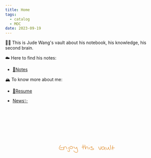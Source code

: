 ```yaml
---
title: Home
tags:
  - catalog
  - MOC
date: 2023-09-19
---
```

🕵️‍♂️ This is Jude Wang's vault about his notebook, his knowledge, his second brain. 

☁️ Here to find his notes:

* [📒Notes](atlas.md)

🏔 To know more about me:

* [🍉Resume](resume.md)

* [News✨](news.md)


<div style="width: 50%; transform: translate(50%, 0);">
<tr>
            <td style="text-align:
                center;"><img src="data:image/svg+xml;charset=utf-8,%3Csvg%20id%3D%22canvas%22%20width%3D%22640px%22%20height%3D%22512px%22%20xmlns%3D%22http%3A%2F%2Fwww.w3.org%2F2000%2Fsvg%22%3E%3Cpath%20d%3D%22M%20110.89%2C253.69%20C%20110.61%20253.68%2C%20110.46%20253.79%2C%20110.11%20254.04%20C%20109.76%20254.29%2C%20109.54%20254.47%2C%20109.13%20254.95%20C%20108.71%20255.44%2C%20108.52%20255.79%2C%20108.04%20256.48%20C%20107.56%20257.17%2C%20107.29%20257.55%2C%20106.72%20258.39%20C%20106.15%20259.23%2C%20105.80%20259.72%2C%20105.18%20260.68%20C%20104.57%20261.64%2C%20104.24%20262.16%2C%20103.63%20263.20%20C%20103.03%20264.25%2C%20102.68%20264.79%2C%20102.14%20265.90%20C%20101.60%20267.00%2C%20101.34%20267.59%2C%20100.94%20268.72%20C%20100.53%20269.84%2C%20100.34%20270.41%2C%20100.12%20271.51%20C%2099.90%20272.62%2C%2099.84%20273.18%2C%2099.85%20274.24%20C%2099.86%20275.31%2C%2099.92%20275.84%2C%20100.16%20276.83%20C%20100.40%20277.82%2C%20100.58%20278.31%2C%20101.07%20279.19%20C%20101.56%20280.06%2C%20101.89%20280.47%2C%20102.61%20281.21%20C%20103.33%20281.95%2C%20103.74%20282.31%2C%20104.69%20282.91%20C%20105.64%20283.51%2C%20106.19%20283.79%2C%20107.34%20284.22%20C%20108.48%20284.65%2C%20109.14%20284.79%2C%20110.43%20285.04%20C%20111.72%20285.29%2C%20112.40%20285.36%2C%20113.78%20285.48%20C%20115.16%20285.60%2C%20115.90%20285.62%2C%20117.32%20285.64%20C%20118.73%20285.66%2C%20119.47%20285.63%2C%20120.86%20285.58%20C%20122.24%20285.54%2C%20122.95%20285.48%2C%20124.24%20285.41%20C%20125.53%20285.34%2C%20126.17%20285.31%2C%20127.31%20285.22%20C%20128.45%20285.13%2C%20129.00%20285.08%2C%20129.95%20284.97%20C%20130.89%20284.86%2C%20131.35%20284.80%2C%20132.05%20284.66%20C%20132.75%20284.53%2C%20133.01%20284.46%2C%20133.44%20284.30%20C%20133.86%20284.13%2C%20133.97%20284.02%2C%20134.18%20283.83%20C%20134.39%20283.65%2C%20134.47%20283.56%2C%20134.48%20283.39%20C%20134.50%20283.22%2C%20134.38%20283.06%2C%20134.25%20282.97%20C%20134.12%20282.88%2C%20134.05%20282.94%2C%20133.83%20282.93%20C%20133.60%20282.92%2C%20133.54%20282.91%2C%20133.14%20282.92%20C%20132.74%20282.93%2C%20132.50%20282.93%2C%20131.83%20282.98%20C%20131.15%20283.03%2C%20130.69%20283.08%2C%20129.77%20283.16%20C%20128.84%20283.23%2C%20128.31%20283.29%2C%20127.18%20283.35%20C%20126.06%20283.41%2C%20125.43%20283.42%2C%20124.15%20283.47%20C%20122.88%20283.52%2C%20122.16%20283.56%2C%20120.80%20283.59%20C%20119.44%20283.62%2C%20118.72%20283.65%2C%20117.35%20283.62%20C%20115.98%20283.59%2C%20115.27%20283.57%2C%20113.96%20283.45%20C%20112.65%20283.34%2C%20112.00%20283.27%2C%20110.81%20283.04%20C%20109.63%20282.82%2C%20109.04%20282.68%2C%20108.02%20282.32%20C%20107.00%20281.96%2C%20106.54%20281.74%2C%20105.72%20281.25%20C%20104.90%20280.76%2C%20104.55%20280.47%2C%20103.94%20279.88%20C%20103.33%20279.29%2C%20103.06%20278.98%2C%20102.66%20278.29%20C%20102.26%20277.59%2C%20102.13%20277.21%2C%20101.93%20276.40%20C%20101.74%20275.59%2C%20101.68%20275.14%2C%20101.68%20274.24%20C%20101.69%20273.34%2C%20101.74%20272.87%2C%20101.96%20271.90%20C%20102.17%20270.93%2C%20102.37%20270.42%2C%20102.76%20269.40%20C%20103.16%20268.37%2C%20103.41%20267.82%2C%20103.93%20266.79%20C%20104.46%20265.77%2C%20104.79%20265.25%2C%20105.40%20264.26%20C%20106.00%20263.27%2C%20106.34%20262.77%2C%20106.96%20261.85%20C%20107.58%20260.93%2C%20107.93%20260.46%2C%20108.52%20259.65%20C%20109.10%20258.83%2C%20109.41%20258.46%2C%20109.89%20257.78%20C%20110.37%20257.09%2C%20110.60%20256.77%2C%20110.92%20256.22%20C%20111.24%20255.67%2C%20111.38%20255.45%2C%20111.50%20255.03%20C%20111.62%20254.61%2C%20111.66%20254.39%2C%20111.54%20254.12%20C%20111.42%20253.85%2C%20111.18%20253.71%2C%20110.89%20253.69%22%20stroke%3D%22%23E2943B%22%20stroke-width%3D%221%22%20fill%3D%22%23E2943B%22%3E%3C%2Fpath%3E%3Cpath%20d%3D%22M%20108.11%2C272.22%20C%20108.36%20272.43%2C%20108.68%20272.38%2C%20109.19%20272.44%20C%20109.71%20272.51%2C%20109.98%20272.55%2C%20110.70%20272.54%20C%20111.42%20272.53%2C%20111.93%20272.48%2C%20112.80%20272.40%20C%20113.67%20272.32%2C%20114.14%20272.26%2C%20115.04%20272.15%20C%20115.94%20272.05%2C%20116.42%20271.97%2C%20117.32%20271.86%20C%20118.22%20271.75%2C%20118.69%20271.71%2C%20119.54%20271.61%20C%20120.38%20271.51%2C%20120.80%20271.47%2C%20121.53%20271.38%20C%20122.27%20271.29%2C%20122.62%20271.27%2C%20123.21%20271.17%20C%20123.80%20271.08%2C%20124.07%20271.04%2C%20124.48%20270.91%20C%20124.89%20270.79%2C%20125.03%20270.71%2C%20125.27%20270.55%20C%20125.51%20270.38%2C%20125.63%20270.27%2C%20125.67%20270.07%20C%20125.71%20269.88%2C%20125.61%20269.69%2C%20125.47%20269.56%20C%20125.34%20269.44%2C%20125.23%20269.47%2C%20124.99%20269.43%20C%20124.74%20269.38%2C%20124.64%20269.34%2C%20124.25%20269.34%20C%20123.85%20269.33%2C%20123.60%20269.37%2C%20123.02%20269.40%20C%20122.44%20269.44%2C%20122.09%20269.45%2C%20121.36%20269.50%20C%20120.62%20269.55%2C%20120.19%20269.58%2C%20119.34%20269.65%20C%20118.49%20269.72%2C%20118.00%20269.78%2C%20117.10%20269.86%20C%20116.21%20269.95%2C%20115.75%20270.01%2C%20114.85%20270.06%20C%20113.96%20270.12%2C%20113.49%20270.07%2C%20112.62%20270.13%20C%20111.76%20270.18%2C%20111.24%20270.23%2C%20110.51%20270.35%20C%20109.77%20270.47%2C%20109.47%20270.51%2C%20108.95%20270.72%20C%20108.44%20270.93%2C%20108.10%20271.09%2C%20107.94%20271.39%20C%20107.77%20271.69%2C%20107.86%20272.01%2C%20108.11%20272.22%22%20stroke%3D%22%23E2943B%22%20stroke-width%3D%221%22%20fill%3D%22%23E2943B%22%3E%3C%2Fpath%3E%3Cpath%20d%3D%22M%20129.83%2C265.47%20C%20129.65%20265.68%2C%20129.69%20265.85%2C%20129.67%20266.24%20C%20129.64%20266.62%2C%20129.63%20266.84%2C%20129.70%20267.39%20C%20129.77%20267.94%2C%20129.89%20268.30%2C%20130.02%20268.99%20C%20130.16%20269.68%2C%20130.26%20270.06%2C%20130.39%20270.84%20C%20130.51%20271.62%2C%20130.54%20272.05%2C%20130.66%20272.91%20C%20130.79%20273.76%2C%20130.86%20274.27%2C%20131.00%20275.12%20C%20131.13%20275.97%2C%20131.21%20276.39%2C%20131.34%20277.15%20C%20131.46%20277.91%2C%20131.48%20278.31%2C%20131.61%20278.94%20C%20131.73%20279.56%2C%20131.77%20279.88%2C%20131.96%20280.26%20C%20132.15%20280.64%2C%20132.28%20280.75%2C%20132.55%20280.82%20C%20132.82%20280.89%2C%20133.06%20280.83%2C%20133.30%20280.61%20C%20133.55%20280.38%2C%20133.71%20280.16%2C%20133.80%20279.69%20C%20133.90%20279.22%2C%20133.83%20278.89%2C%20133.78%20278.25%20C%20133.73%20277.62%2C%20133.61%20277.22%2C%20133.55%20276.51%20C%20133.49%20275.79%2C%20133.44%20275.40%2C%20133.47%20274.67%20C%20133.50%20273.94%2C%20133.55%20273.58%2C%20133.71%20272.86%20C%20133.87%20272.14%2C%20133.98%20271.77%2C%20134.27%20271.08%20C%20134.57%20270.38%2C%20134.74%20270.04%2C%20135.20%20269.39%20C%20135.66%20268.75%2C%20135.95%20268.43%2C%20136.57%20267.87%20C%20137.19%20267.31%2C%20137.53%20267.02%2C%20138.29%20266.60%20C%20139.05%20266.18%2C%20139.51%20266.01%2C%20140.35%20265.76%20C%20141.20%20265.51%2C%20141.68%20265.42%2C%20142.53%20265.35%20C%20143.37%20265.29%2C%20143.80%20265.28%2C%20144.58%20265.42%20C%20145.36%20265.56%2C%20145.74%20265.69%2C%20146.42%20266.05%20C%20147.11%20266.40%2C%20147.41%20266.65%2C%20147.99%20267.20%20C%20148.57%20267.75%2C%20148.85%20268.09%2C%20149.32%20268.80%20C%20149.79%20269.50%2C%20149.98%20269.89%2C%20150.34%20270.73%20C%20150.71%20271.57%2C%20150.86%20272.08%2C%20151.15%20273.00%20C%20151.43%20273.91%2C%20151.55%20274.40%2C%20151.77%20275.31%20C%20151.98%20276.23%2C%20152.05%20276.75%2C%20152.23%20277.57%20C%20152.41%20278.39%2C%20152.50%20278.83%2C%20152.68%20279.43%20C%20152.86%20280.02%2C%20152.94%20280.20%2C%20153.13%20280.54%20C%20153.32%20280.89%2C%20153.42%20281.06%2C%20153.62%20281.16%20C%20153.82%20281.26%2C%20154.00%20281.20%2C%20154.13%20281.03%20C%20154.26%20280.86%2C%20154.23%20280.71%2C%20154.28%20280.33%20C%20154.33%20279.95%2C%20154.42%20279.77%2C%20154.40%20279.14%20C%20154.38%20278.52%2C%20154.31%20278.05%2C%20154.18%20277.20%20C%20154.04%20276.34%2C%20153.94%20275.82%2C%20153.72%20274.86%20C%20153.49%20273.90%2C%20153.38%20273.38%2C%20153.07%20272.40%20C%20152.76%20271.41%2C%20152.59%20270.85%2C%20152.16%20269.92%20C%20151.73%20268.98%2C%20151.49%20268.53%2C%20150.91%20267.71%20C%20150.34%20266.88%2C%20150.01%20266.47%2C%20149.28%20265.81%20C%20148.55%20265.15%2C%20148.14%20264.85%2C%20147.27%20264.40%20C%20146.40%20263.96%2C%20145.90%20263.78%2C%20144.93%20263.59%20C%20143.95%20263.39%2C%20143.43%20263.38%2C%20142.40%20263.43%20C%20141.38%20263.48%2C%20140.82%20263.56%2C%20139.80%20263.85%20C%20138.79%20264.13%2C%20138.23%20264.35%2C%20137.32%20264.86%20C%20136.40%20265.37%2C%20135.98%20265.73%2C%20135.23%20266.41%20C%20134.49%20267.09%2C%20134.15%20267.48%2C%20133.61%20268.26%20C%20133.06%20269.04%2C%20132.85%20269.48%2C%20132.49%20270.30%20C%20132.13%20271.13%2C%20132.01%20271.56%2C%20131.80%20272.40%20C%20131.59%20273.24%2C%20131.54%20273.68%2C%20131.44%20274.51%20C%20131.34%20275.33%2C%20131.36%20275.75%2C%20131.31%20276.53%20C%20131.27%20277.32%2C%20131.18%20277.74%2C%20131.22%20278.43%20C%20131.26%20279.11%2C%20131.31%20279.49%2C%20131.51%20279.96%20C%20131.72%20280.44%2C%20131.94%20280.62%2C%20132.26%20280.79%20C%20132.58%20280.96%2C%20132.84%20280.95%2C%20133.11%20280.80%20C%20133.37%20280.65%2C%20133.50%20280.45%2C%20133.57%20280.03%20C%20133.65%20279.60%2C%20133.53%20279.29%2C%20133.47%20278.66%20C%20133.41%20278.03%2C%20133.36%20277.65%2C%20133.28%20276.88%20C%20133.19%20276.12%2C%20133.14%20275.68%2C%20133.03%20274.83%20C%20132.92%20273.98%2C%20132.84%20273.49%2C%20132.73%20272.63%20C%20132.63%20271.78%2C%20132.59%20271.36%2C%20132.50%20270.55%20C%20132.41%20269.74%2C%20132.41%20269.31%2C%20132.28%20268.57%20C%20132.16%20267.84%2C%20132.06%20267.45%2C%20131.87%20266.87%20C%20131.67%20266.30%2C%20131.56%20266.06%2C%20131.30%20265.71%20C%20131.03%20265.37%2C%20130.85%20265.20%2C%20130.56%20265.15%20C%20130.27%20265.11%2C%20130.01%20265.25%2C%20129.83%20265.47%22%20stroke%3D%22%23E2943B%22%20stroke-width%3D%221%22%20fill%3D%22%23E2943B%22%3E%3C%2Fpath%3E%3Cpath%20d%3D%22M%20164.40%2C267.72%20C%20164.19%20267.89%2C%20164.13%20268.04%2C%20164.07%20268.43%20C%20164.00%20268.81%2C%20164.00%20269.06%2C%20164.09%20269.66%20C%20164.19%20270.25%2C%20164.30%20270.63%2C%20164.53%20271.39%20C%20164.77%20272.16%2C%20164.96%20272.60%2C%20165.28%20273.47%20C%20165.60%20274.33%2C%20165.78%20274.79%2C%20166.13%20275.72%20C%20166.48%20276.65%2C%20166.66%20277.13%2C%20167.01%20278.10%20C%20167.37%20279.07%2C%20167.53%20279.57%2C%20167.88%20280.56%20C%20168.24%20281.55%2C%20168.45%20282.08%2C%20168.80%20283.06%20C%20169.16%20284.05%2C%20169.34%20284.55%2C%20169.65%20285.50%20C%20169.97%20286.44%2C%20170.12%20286.91%2C%20170.37%20287.78%20C%20170.63%20288.65%2C%20170.76%20289.08%2C%20170.94%20289.85%20C%20171.11%20290.62%2C%20171.17%20290.98%2C%20171.24%20291.62%20C%20171.31%20292.25%2C%20171.32%20292.52%2C%20171.27%20293.03%20C%20171.23%20293.53%2C%20171.17%20293.75%2C%20171.01%20294.15%20C%20170.85%20294.55%2C%20170.72%20294.72%2C%20170.47%20295.03%20C%20170.22%20295.33%2C%20170.07%20295.45%2C%20169.76%20295.66%20C%20169.46%20295.87%2C%20169.31%20295.97%2C%20168.94%20296.09%20C%20168.57%20296.21%2C%20168.36%20296.23%2C%20167.93%20296.26%20C%20167.51%20296.28%2C%20167.29%20296.29%2C%20166.81%20296.21%20C%20166.33%20296.13%2C%20166.09%20296.04%2C%20165.53%20295.84%20C%20164.98%20295.64%2C%20164.64%20295.50%2C%20164.04%20295.21%20C%20163.44%20294.93%2C%20163.14%20294.79%2C%20162.52%20294.41%20C%20161.91%20294.03%2C%20161.56%20293.78%2C%20160.97%20293.30%20C%20160.37%20292.82%2C%20160.14%20292.54%2C%20159.53%20292.02%20C%20158.93%20291.50%2C%20158.41%20290.86%2C%20157.93%20290.71%20C%20157.46%20290.57%2C%20157.12%20290.77%2C%20157.15%20291.30%20C%20157.17%20291.83%2C%20157.54%20292.65%2C%20158.05%20293.36%20C%20158.56%20294.08%2C%20159.01%20294.32%2C%20159.69%20294.88%20C%20160.37%20295.43%2C%20160.75%20295.70%2C%20161.45%20296.13%20C%20162.14%20296.57%2C%20162.47%20296.73%2C%20163.16%20297.06%20C%20163.85%20297.39%2C%20164.21%20297.56%2C%20164.88%20297.77%20C%20165.56%20297.99%2C%20165.88%20298.05%2C%20166.52%20298.13%20C%20167.16%20298.21%2C%20167.47%20298.24%2C%20168.08%20298.18%20C%20168.69%20298.13%2C%20169.03%20298.06%2C%20169.57%20297.84%20C%20170.12%20297.63%2C%20170.36%20297.47%2C%20170.82%20297.13%20C%20171.28%20296.79%2C%20171.53%20296.62%2C%20171.89%20296.14%20C%20172.25%20295.67%2C%20172.42%20295.35%2C%20172.64%20294.76%20C%20172.85%20294.18%2C%20172.88%20293.86%2C%20172.96%20293.20%20C%20173.03%20292.54%2C%20173.04%20292.22%2C%20173.00%20291.48%20C%20172.96%20290.73%2C%20172.91%20290.32%2C%20172.75%20289.47%20C%20172.59%20288.63%2C%20172.45%20288.18%2C%20172.20%20287.26%20C%20171.95%20286.35%2C%20171.81%20285.87%2C%20171.51%20284.90%20C%20171.20%20283.93%2C%20171.02%20283.40%2C%20170.68%20282.40%20C%20170.33%20281.40%2C%20170.11%20280.88%2C%20169.76%20279.89%20C%20169.41%20278.89%2C%20169.25%20278.40%2C%20168.91%20277.43%20C%20168.58%20276.46%2C%20168.40%20275.96%2C%20168.09%20275.03%20C%20167.78%20274.09%2C%20167.62%20273.63%2C%20167.36%20272.77%20C%20167.10%20271.91%2C%20167.01%20271.46%2C%20166.80%20270.72%20C%20166.58%20269.97%2C%20166.51%20269.58%2C%20166.28%20269.04%20C%20166.05%20268.50%2C%20165.90%20268.31%2C%20165.66%20268.02%20C%20165.43%20267.73%2C%20165.36%20267.65%2C%20165.11%20267.59%20C%20164.86%20267.53%2C%20164.61%20267.56%2C%20164.40%20267.72%22%20stroke%3D%22%23E2943B%22%20stroke-width%3D%221%22%20fill%3D%22%23E2943B%22%3E%3C%2Fpath%3E%3Cpath%20d%3D%22M%20161.68%2C251.63%20C%20161.83%20251.79%2C%20162.11%20251.70%2C%20162.14%20251.49%20C%20162.18%20251.28%2C%20162.01%20250.72%2C%20161.86%20250.57%20C%20161.71%20250.41%2C%20161.43%20250.49%2C%20161.40%20250.71%20C%20161.36%20250.92%2C%20161.53%20251.48%2C%20161.68%20251.63%22%20stroke%3D%22%23E2943B%22%20stroke-width%3D%221%22%20fill%3D%22%23E2943B%22%3E%3C%2Fpath%3E%3Cpath%20d%3D%22M%20189.13%2C264.84%20C%20189.19%20264.49%2C%20189.06%20264.14%2C%20188.77%20263.66%20C%20188.47%20263.18%2C%20188.20%20262.88%2C%20187.65%20262.43%20C%20187.09%20261.98%2C%20186.70%20261.72%2C%20185.99%20261.41%20C%20185.28%20261.10%2C%20184.87%20261.02%2C%20184.11%20260.87%20C%20183.35%20260.71%2C%20182.96%20260.66%2C%20182.17%20260.64%20C%20181.39%20260.62%2C%20180.98%20260.62%2C%20180.18%20260.75%20C%20179.39%20260.89%2C%20178.98%20261.00%2C%20178.20%20261.31%20C%20177.43%20261.62%2C%20177.03%20261.83%2C%20176.31%20262.32%20C%20175.59%20262.81%2C%20175.23%20263.11%2C%20174.62%20263.78%20C%20174.02%20264.45%2C%20173.71%20264.85%2C%20173.27%20265.67%20C%20172.83%20266.49%2C%20172.63%20266.97%2C%20172.44%20267.89%20C%20172.25%20268.82%2C%20172.21%20269.36%2C%20172.32%20270.31%20C%20172.42%20271.27%2C%20172.56%20271.77%2C%20172.97%20272.67%20C%20173.38%20273.57%2C%20173.67%20274.01%2C%20174.36%20274.80%20C%20175.04%20275.58%2C%20175.48%20275.99%2C%20176.39%20276.60%20C%20177.31%20277.20%2C%20177.87%20277.44%2C%20178.94%20277.82%20C%20180.02%20278.20%2C%20180.61%20278.33%2C%20181.76%20278.49%20C%20182.90%20278.65%2C%20183.51%20278.69%2C%20184.67%20278.61%20C%20185.82%20278.54%2C%20186.45%20278.40%2C%20187.53%20278.10%20C%20188.61%20277.81%2C%20189.15%20277.63%2C%20190.07%20277.15%20C%20190.99%20276.67%2C%20191.42%20276.34%2C%20192.12%20275.69%20C%20192.83%20275.04%2C%20193.13%20274.67%2C%20193.59%20273.89%20C%20194.05%20273.11%2C%20194.24%20272.66%2C%20194.41%20271.78%20C%20194.58%20270.90%2C%20194.59%20270.37%2C%20194.44%20269.49%20C%20194.30%20268.60%2C%20194.09%20268.15%2C%20193.68%20267.35%20C%20193.27%20266.55%2C%20192.98%20266.16%2C%20192.39%20265.49%20C%20191.79%20264.82%2C%20191.40%20264.50%2C%20190.71%20264.00%20C%20190.01%20263.50%2C%20189.60%20263.29%2C%20188.92%20262.98%20C%20188.24%20262.68%2C%20187.85%20262.59%2C%20187.32%20262.46%20C%20186.79%20262.34%2C%20186.59%20262.33%2C%20186.26%20262.34%20C%20185.93%20262.35%2C%20185.81%20262.43%2C%20185.64%20262.52%20C%20185.48%20262.60%2C%20185.47%20262.64%2C%20185.41%20262.75%20C%20185.36%20262.86%2C%20185.36%20262.95%2C%20185.37%20263.07%20C%20185.39%20263.18%2C%20185.39%20263.22%2C%20185.50%20263.35%20C%20185.61%20263.48%2C%20185.67%20263.56%2C%20185.92%20263.71%20C%20186.17%20263.87%2C%20186.31%20263.91%2C%20186.74%20264.12%20C%20187.17%20264.33%2C%20187.49%20264.45%2C%20188.05%20264.75%20C%20188.61%20265.05%2C%20188.97%20265.21%2C%20189.54%20265.62%20C%20190.12%20266.03%2C%20190.44%20266.29%2C%20190.92%20266.81%20C%20191.41%20267.34%2C%20191.65%20267.66%2C%20191.98%20268.26%20C%20192.32%20268.86%2C%20192.47%20269.18%2C%20192.60%20269.82%20C%20192.72%20270.45%2C%20192.72%20270.82%2C%20192.61%20271.45%20C%20192.50%20272.09%2C%20192.40%20272.41%2C%20192.06%20272.99%20C%20191.72%20273.57%2C%20191.48%20273.86%2C%20190.91%20274.35%20C%20190.35%20274.85%2C%20190.00%20275.11%2C%20189.23%20275.48%20C%20188.45%20275.85%2C%20187.97%20275.98%2C%20187.03%20276.21%20C%20186.10%20276.45%2C%20185.54%20276.58%2C%20184.54%20276.64%20C%20183.54%20276.71%2C%20183.02%20276.68%2C%20182.04%20276.54%20C%20181.05%20276.39%2C%20180.52%20276.25%2C%20179.61%20275.93%20C%20178.70%20275.61%2C%20178.24%20275.41%2C%20177.48%20274.92%20C%20176.72%20274.44%2C%20176.37%20274.11%2C%20175.82%20273.50%20C%20175.26%20272.89%2C%20175.01%20272.55%2C%20174.69%20271.87%20C%20174.37%20271.19%2C%20174.28%20270.83%2C%20174.21%20270.11%20C%20174.13%20269.40%2C%20174.17%20269.00%2C%20174.33%20268.30%20C%20174.49%20267.60%2C%20174.64%20267.24%2C%20174.99%20266.60%20C%20175.35%20265.96%2C%20175.60%20265.64%2C%20176.08%20265.11%20C%20176.57%20264.58%2C%20176.86%20264.33%2C%20177.43%20263.93%20C%20178.00%20263.53%2C%20178.32%20263.36%2C%20178.94%20263.11%20C%20179.55%20262.85%2C%20179.87%20262.77%2C%20180.50%20262.66%20C%20181.14%20262.56%2C%20181.47%20262.56%2C%20182.11%20262.58%20C%20182.75%20262.61%2C%20183.09%20262.64%2C%20183.68%20262.79%20C%20184.27%20262.93%2C%20184.54%20263.04%2C%20185.06%20263.32%20C%20185.59%20263.61%2C%20185.83%20263.87%2C%20186.31%20264.20%20C%20186.79%20264.53%2C%20187.03%20264.74%2C%20187.47%20264.98%20C%20187.90%20265.22%2C%20188.16%20265.42%2C%20188.50%20265.39%20C%20188.83%20265.37%2C%20189.08%20265.18%2C%20189.13%20264.84%22%20stroke%3D%22%23E2943B%22%20stroke-width%3D%221%22%20fill%3D%22%23E2943B%22%3E%3C%2Fpath%3E%3Cpath%20d%3D%22M%20201.25%2C263.63%20C%20200.99%20263.66%2C%20200.79%20263.78%2C%20200.61%20264.09%20C%20200.43%20264.40%2C%20200.36%20264.67%2C%20200.36%20265.19%20C%20200.37%20265.70%2C%20200.41%20266.03%2C%20200.63%20266.67%20C%20200.85%20267.31%2C%20201.06%20267.70%2C%20201.46%20268.40%20C%20201.85%20269.10%2C%20202.08%20269.46%2C%20202.61%20270.16%20C%20203.14%20270.86%2C%20203.45%20271.24%2C%20204.10%20271.90%20C%20204.75%20272.56%2C%20205.13%20272.89%2C%20205.88%20273.46%20C%20206.64%20274.03%2C%20207.06%20274.30%2C%20207.88%20274.73%20C%20208.71%20275.16%2C%20209.14%20275.35%2C%20210.01%20275.61%20C%20210.87%20275.87%2C%20211.35%20275.95%2C%20212.21%20276.02%20C%20213.07%20276.09%2C%20213.49%20276.05%2C%20214.30%20275.95%20C%20215.11%20275.84%2C%20215.50%20275.77%2C%20216.24%20275.50%20C%20216.98%20275.22%2C%20217.38%20275.03%2C%20218.00%20274.58%20C%20218.62%20274.13%2C%20218.87%20273.83%2C%20219.34%20273.26%20C%20219.81%20272.70%2C%20220.01%20272.40%2C%20220.36%20271.75%20C%20220.71%20271.11%2C%20220.89%20270.70%2C%20221.08%20270.02%20C%20221.26%20269.35%2C%20221.24%20268.94%2C%20221.28%20268.37%20C%20221.31%20267.80%2C%20221.36%20267.55%2C%20221.26%20267.17%20C%20221.16%20266.78%2C%20221.04%20266.55%2C%20220.78%20266.44%20C%20220.51%20266.32%2C%20220.17%20266.33%2C%20219.93%20266.59%20C%20219.70%20266.85%2C%20219.58%20267.15%2C%20219.59%20267.75%20C%20219.61%20268.36%2C%20219.76%20268.77%2C%20220.00%20269.61%20C%20220.25%20270.46%2C%20220.45%20270.94%2C%20220.80%20271.99%20C%20221.16%20273.03%2C%20221.36%20273.65%2C%20221.77%20274.85%20C%20222.18%20276.04%2C%20222.43%20276.68%2C%20222.87%20277.95%20C%20223.31%20279.23%2C%20223.55%20279.90%2C%20223.97%20281.23%20C%20224.40%20282.57%2C%20224.63%20283.27%2C%20225.00%20284.63%20C%20225.36%20285.99%2C%20225.54%20286.69%2C%20225.81%20288.02%20C%20226.08%20289.36%2C%20226.18%20290.04%2C%20226.33%20291.31%20C%20226.47%20292.59%2C%20226.54%20293.24%2C%20226.52%20294.39%20C%20226.51%20295.54%2C%20226.47%20296.10%2C%20226.27%20297.06%20C%20226.07%20298.03%2C%20225.89%20298.45%2C%20225.51%20299.19%20C%20225.12%20299.93%2C%20224.92%20300.25%2C%20224.35%20300.75%20C%20223.77%20301.25%2C%20223.43%20301.42%2C%20222.64%20301.69%20C%20221.85%20301.96%2C%20221.40%20302.04%2C%20220.40%20302.11%20C%20219.40%20302.18%2C%20218.82%20302.17%2C%20217.66%20302.05%20C%20216.49%20301.93%2C%20215.82%20301.81%2C%20214.58%20301.51%20C%20213.33%20301.20%2C%20212.68%20301.00%2C%20211.43%20300.53%20C%20210.19%20300.06%2C%20209.52%20299.77%2C%20208.36%20299.16%20C%20207.20%20298.55%2C%20206.61%20298.20%2C%20205.62%20297.48%20C%20204.63%20296.77%2C%20204.14%20296.37%2C%20203.43%20295.60%20C%20202.71%20294.82%2C%20202.49%20294.36%2C%20202.05%20293.60%20C%20201.60%20292.85%2C%20201.50%20292.42%2C%20201.20%20291.81%20C%20200.91%20291.20%2C%20200.83%20290.80%2C%20200.58%20290.57%20C%20200.32%20290.35%2C%20200.09%20290.36%2C%20199.93%20290.69%20C%20199.77%20291.02%2C%20199.68%20291.47%2C%20199.79%20292.22%20C%20199.89%20292.98%2C%20199.99%20293.54%2C%20200.44%20294.46%20C%20200.89%20295.39%2C%20201.23%20295.93%2C%20202.04%20296.84%20C%20202.84%20297.76%2C%20203.39%20298.23%2C%20204.47%20299.04%20C%20205.54%20299.86%2C%20206.18%20300.24%2C%20207.43%20300.91%20C%20208.67%20301.59%2C%20209.38%20301.90%2C%20210.71%20302.42%20C%20212.04%20302.94%2C%20212.73%20303.17%2C%20214.08%20303.51%20C%20215.43%20303.85%2C%20216.16%20304.00%2C%20217.46%20304.11%20C%20218.76%20304.23%2C%20219.43%20304.22%2C%20220.59%20304.08%20C%20221.76%20303.94%2C%20222.32%20303.82%2C%20223.30%20303.41%20C%20224.28%20303.00%2C%20224.75%20302.71%2C%20225.50%20302.03%20C%20226.24%20301.36%2C%20226.52%20300.93%2C%20227.03%20300.01%20C%20227.54%20299.10%2C%20227.76%20298.59%2C%20228.04%20297.47%20C%20228.31%20296.36%2C%20228.37%20295.70%2C%20228.41%20294.43%20C%20228.45%20293.16%2C%20228.37%20292.46%2C%20228.24%20291.11%20C%20228.10%20289.76%2C%20227.99%20289.05%2C%20227.73%20287.65%20C%20227.47%20286.25%2C%20227.29%20285.52%2C%20226.93%20284.12%20C%20226.56%20282.71%2C%20226.32%20281.99%2C%20225.90%20280.63%20C%20225.49%20279.26%2C%20225.25%20278.59%2C%20224.83%20277.30%20C%20224.42%20276.01%2C%20224.19%20275.37%2C%20223.82%20274.17%20C%20223.45%20272.98%2C%20223.26%20272.37%2C%20222.98%20271.32%20C%20222.69%20270.27%2C%20222.64%20269.76%2C%20222.40%20268.93%20C%20222.16%20268.10%2C%20222.06%20267.70%2C%20221.78%20267.18%20C%20221.50%20266.66%2C%20221.35%20266.50%2C%20221.01%20266.33%20C%20220.66%20266.16%2C%20220.38%20266.18%2C%20220.07%20266.33%20C%20219.77%20266.48%2C%20219.63%20266.70%2C%20219.48%20267.07%20C%20219.34%20267.44%2C%20219.43%20267.69%2C%20219.36%20268.17%20C%20219.29%20268.66%2C%20219.28%20268.96%2C%20219.13%20269.50%20C%20218.99%20270.04%2C%20218.88%20270.35%2C%20218.63%20270.87%20C%20218.39%20271.39%2C%20218.24%20271.65%2C%20217.90%20272.09%20C%20217.55%20272.53%2C%20217.37%20272.74%2C%20216.91%20273.07%20C%20216.45%20273.41%2C%20216.17%20273.55%2C%20215.60%20273.75%20C%20215.03%20273.96%2C%20214.72%20274.03%2C%20214.07%20274.11%20C%20213.42%20274.19%2C%20213.07%20274.20%2C%20212.37%20274.14%20C%20211.67%20274.07%2C%20211.28%20274.01%2C%20210.56%20273.79%20C%20209.85%20273.56%2C%20209.49%20273.40%2C%20208.80%20273.02%20C%20208.11%20272.63%2C%20207.75%20272.37%2C%20207.10%20271.86%20C%20206.46%20271.36%2C%20206.12%20271.06%2C%20205.57%20270.48%20C%20205.01%20269.89%2C%20204.75%20269.55%2C%20204.33%20268.93%20C%20203.90%20268.30%2C%20203.73%20267.95%2C%20203.43%20267.34%20C%20203.13%20266.74%2C%20203.02%20266.40%2C%20202.83%20265.90%20C%20202.65%20265.40%2C%20202.65%20265.17%2C%20202.52%20264.84%20C%20202.39%20264.52%2C%20202.31%20264.45%2C%20202.19%20264.27%20C%20202.07%20264.09%2C%20202.10%20264.07%2C%20201.91%20263.95%20C%20201.73%20263.82%2C%20201.51%20263.61%2C%20201.25%20263.63%22%20stroke%3D%22%23E2943B%22%20stroke-width%3D%221%22%20fill%3D%22%23E2943B%22%3E%3C%2Fpath%3E%3Cpath%20d%3D%22M%20262.92%2C250.30%20C%20262.71%20250.52%2C%20262.67%20250.76%2C%20262.61%20251.25%20C%20262.54%20251.74%2C%20262.55%20252.02%2C%20262.58%20252.75%20C%20262.62%20253.47%2C%20262.69%20253.95%2C%20262.79%20254.87%20C%20262.89%20255.80%2C%20262.98%20256.31%2C%20263.08%20257.37%20C%20263.18%20258.44%2C%20263.21%20259.02%2C%20263.28%20260.21%20C%20263.35%20261.40%2C%20263.37%20262.05%2C%20263.44%20263.33%20C%20263.50%20264.62%2C%20263.51%20265.31%2C%20263.59%20266.63%20C%20263.68%20267.95%2C%20263.75%20268.65%2C%20263.86%20269.95%20C%20263.97%20271.24%2C%20264.02%20271.90%2C%20264.14%20273.09%20C%20264.26%20274.28%2C%20264.34%20274.85%2C%20264.46%20275.91%20C%20264.57%20276.97%2C%20264.60%20277.50%2C%20264.73%20278.40%20C%20264.86%20279.29%2C%20264.95%20279.78%2C%20265.12%20280.39%20C%20265.30%20281.00%2C%20265.44%20281.14%2C%20265.60%20281.45%20C%20265.76%20281.76%2C%20265.78%20281.84%2C%20265.93%20281.93%20C%20266.08%20282.03%2C%20266.20%20282.04%2C%20266.34%20281.92%20C%20266.49%20281.80%2C%20266.55%20281.70%2C%20266.64%20281.34%20C%20266.73%20280.98%2C%20266.81%20280.78%2C%20266.80%20280.14%20C%20266.79%20279.50%2C%20266.68%20279.04%2C%20266.58%20278.15%20C%20266.49%20277.27%2C%20266.41%20276.76%2C%20266.31%20275.71%20C%20266.20%20274.67%2C%20266.15%20274.10%2C%20266.05%20272.92%20C%20265.96%20271.74%2C%20265.93%20271.08%2C%20265.84%20269.79%20C%20265.75%20268.51%2C%20265.69%20267.82%2C%20265.61%20266.51%20C%20265.54%20265.20%2C%20265.54%20264.52%2C%20265.48%20263.24%20C%20265.43%20261.96%2C%20265.41%20261.31%2C%20265.35%20260.10%20C%20265.30%20258.90%2C%20265.28%20258.31%2C%20265.22%20257.22%20C%20265.16%20256.13%2C%20265.15%20255.60%2C%20265.07%20254.65%20C%20264.98%20253.69%2C%20264.95%20253.19%2C%20264.79%20252.45%20C%20264.64%20251.72%2C%20264.50%20251.43%2C%20264.28%20250.98%20C%20264.06%20250.52%2C%20263.97%20250.32%2C%20263.70%20250.18%20C%20263.42%20250.05%2C%20263.14%20250.09%2C%20262.92%20250.30%22%20stroke%3D%22%23E2943B%22%20stroke-width%3D%221%22%20fill%3D%22%23E2943B%22%3E%3C%2Fpath%3E%3Cpath%20d%3D%22M%20254.86%2C267.90%20C%20255.11%20268.12%2C%20255.37%20268.16%2C%20255.96%20268.23%20C%20256.55%20268.30%2C%20256.94%20268.32%2C%20257.82%20268.27%20C%20258.69%20268.23%2C%20259.28%20268.15%2C%20260.35%20268.02%20C%20261.42%20267.88%2C%20262.02%20267.76%2C%20263.17%20267.60%20C%20264.32%20267.45%2C%20264.96%20267.37%2C%20266.12%20267.23%20C%20267.28%20267.08%2C%20267.86%20267.02%2C%20268.96%20266.86%20C%20270.05%20266.70%2C%20270.61%20266.63%2C%20271.59%20266.44%20C%20272.57%20266.25%2C%20273.09%20266.16%2C%20273.85%20265.89%20C%20274.61%20265.62%2C%20275.12%20265.39%2C%20275.40%20265.09%20C%20275.67%20264.78%2C%20275.61%20264.53%2C%20275.23%20264.38%20C%20274.86%20264.22%2C%20274.33%20264.27%2C%20273.54%20264.30%20C%20272.75%20264.33%2C%20272.25%20264.42%2C%20271.28%20264.54%20C%20270.31%20264.67%2C%20269.78%20264.80%2C%20268.70%20264.93%20C%20267.62%20265.06%2C%20267.05%20265.10%2C%20265.90%20265.21%20C%20264.74%20265.31%2C%20264.09%20265.36%2C%20262.93%20265.46%20C%20261.77%20265.56%2C%20261.16%20265.60%2C%20260.09%20265.71%20C%20259.01%20265.82%2C%20258.42%20265.85%2C%20257.55%20266.01%20C%20256.68%20266.17%2C%20256.30%20266.29%2C%20255.74%20266.52%20C%20255.18%20266.74%2C%20254.93%20266.86%2C%20254.76%20267.14%20C%20254.58%20267.42%2C%20254.62%20267.69%2C%20254.86%20267.90%22%20stroke%3D%22%23E2943B%22%20stroke-width%3D%221%22%20fill%3D%22%23E2943B%22%3E%3C%2Fpath%3E%3Cpath%20d%3D%22M%20275.51%2C251.59%20C%20275.32%20251.84%2C%20275.31%20252.08%2C%20275.30%20252.61%20C%20275.29%20253.13%2C%20275.31%20253.46%2C%20275.45%20254.20%20C%20275.59%20254.95%2C%20275.76%20255.40%2C%20275.99%20256.33%20C%20276.22%20257.26%2C%20276.34%20257.78%2C%20276.59%20258.86%20C%20276.84%20259.94%2C%20277.01%20260.52%2C%20277.23%20261.72%20C%20277.45%20262.91%2C%20277.50%20263.55%2C%20277.69%20264.83%20C%20277.87%20266.11%2C%20277.96%20266.82%2C%20278.14%20268.12%20C%20278.32%20269.42%2C%20278.40%20270.07%2C%20278.58%20271.32%20C%20278.77%20272.56%2C%20278.86%20273.19%2C%20279.05%20274.33%20C%20279.24%20275.46%2C%20279.35%20276.04%2C%20279.54%20276.99%20C%20279.73%20277.94%2C%20279.79%20278.39%2C%20280.00%20279.09%20C%20280.21%20279.78%2C%20280.30%20280.10%2C%20280.59%20280.47%20C%20280.89%20280.84%2C%20281.10%20280.95%2C%20281.48%20280.95%20C%20281.86%20280.95%2C%20282.15%20280.84%2C%20282.48%20280.46%20C%20282.81%20280.08%2C%20282.96%20279.75%2C%20283.15%20279.07%20C%20283.33%20278.40%2C%20283.28%20277.93%2C%20283.40%20277.09%20C%20283.51%20276.24%2C%20283.53%20275.75%2C%20283.72%20274.85%20C%20283.91%20273.95%2C%20284.04%20273.47%2C%20284.35%20272.58%20C%20284.67%20271.68%2C%20284.88%20271.20%2C%20285.29%20270.37%20C%20285.70%20269.54%2C%20285.92%20269.13%2C%20286.41%20268.43%20C%20286.89%20267.73%2C%20287.15%20267.40%2C%20287.70%20266.89%20C%20288.25%20266.37%2C%20288.57%20266.19%2C%20289.17%20265.87%20C%20289.76%20265.54%2C%20290.11%20265.39%2C%20290.69%20265.25%20C%20291.26%20265.10%2C%20291.54%20265.08%2C%20292.07%20265.15%20C%20292.59%20265.22%2C%20292.84%20265.32%2C%20293.31%20265.61%20C%20293.77%20265.90%2C%20293.99%20266.11%2C%20294.38%20266.60%20C%20294.77%20267.09%2C%20294.94%20267.37%2C%20295.26%20268.05%20C%20295.58%20268.73%2C%20295.73%20269.14%2C%20295.99%20269.99%20C%20296.25%20270.83%2C%20296.35%20271.34%2C%20296.56%20272.28%20C%20296.77%20273.22%2C%20296.85%20273.73%2C%20297.05%20274.68%20C%20297.25%20275.64%2C%20297.34%20276.16%2C%20297.56%20277.05%20C%20297.78%20277.94%2C%20297.88%20278.38%2C%20298.15%20279.13%20C%20298.43%20279.89%2C%20298.56%20280.29%2C%20298.93%20280.83%20C%20299.30%20281.38%2C%20299.63%20281.60%2C%20300.02%20281.85%20C%20300.40%20282.09%2C%20300.62%20282.11%2C%20300.87%20282.07%20C%20301.11%20282.03%2C%20301.21%20281.87%2C%20301.23%20281.64%20C%20301.26%20281.41%2C%20301.15%20281.27%2C%20300.99%20280.93%20C%20300.84%20280.59%2C%20300.66%20280.43%2C%20300.44%20279.96%20C%20300.22%20279.48%2C%20300.09%20279.23%2C%20299.89%20278.56%20C%20299.70%20277.89%2C%20299.63%20277.47%2C%20299.46%20276.62%20C%20299.29%20275.76%2C%20299.21%20275.25%2C%20299.03%20274.30%20C%20298.86%20273.34%2C%20298.80%20272.82%2C%20298.59%20271.83%20C%20298.38%20270.84%2C%20298.29%20270.29%2C%20297.97%20269.35%20C%20297.66%20268.41%2C%20297.46%20267.94%2C%20297.03%20267.14%20C%20296.60%20266.35%2C%20296.38%20265.98%2C%20295.82%20265.36%20C%20295.26%20264.74%2C%20294.93%20264.43%2C%20294.23%20264.04%20C%20293.53%20263.64%2C%20293.10%20263.50%2C%20292.31%20263.39%20C%20291.52%20263.28%2C%20291.09%20263.31%2C%20290.28%20263.48%20C%20289.48%20263.66%2C%20289.06%20263.84%2C%20288.30%20264.25%20C%20287.53%20264.66%2C%20287.15%20264.91%2C%20286.47%20265.52%20C%20285.78%20266.13%2C%20285.44%20266.52%2C%20284.86%20267.31%20C%20284.27%20268.10%2C%20284.01%20268.56%2C%20283.53%20269.47%20C%20283.04%20270.38%2C%20282.82%20270.89%2C%20282.44%20271.86%20C%20282.05%20272.83%2C%20281.90%20273.35%2C%20281.62%20274.31%20C%20281.33%20275.28%2C%20281.18%20275.80%2C%20281.01%20276.69%20C%20280.84%20277.57%2C%20280.76%20278.06%2C%20280.76%20278.74%20C%20280.75%20279.41%2C%20280.83%20279.72%2C%20280.98%20280.08%20C%20281.12%20280.44%2C%20281.32%20280.53%2C%20281.49%20280.53%20C%20281.66%20280.52%2C%20281.77%20280.41%2C%20281.81%20280.04%20C%20281.85%20279.68%2C%20281.78%20279.40%2C%20281.69%20278.72%20C%20281.61%20278.04%2C%20281.52%20277.60%2C%20281.37%20276.66%20C%20281.23%20275.72%2C%20281.12%20275.15%2C%20280.95%20274.02%20C%20280.78%20272.90%2C%20280.69%20272.28%2C%20280.52%20271.04%20C%20280.36%20269.81%2C%20280.29%20269.15%2C%20280.13%20267.86%20C%20279.97%20266.56%2C%20279.89%20265.86%2C%20279.72%20264.56%20C%20279.55%20263.26%2C%20279.48%20262.59%2C%20279.27%20261.36%20C%20279.07%20260.13%2C%20278.91%20259.52%2C%20278.69%20258.41%20C%20278.48%20257.30%2C%20278.42%20256.76%2C%20278.20%20255.80%20C%20277.98%20254.85%2C%20277.84%20254.37%2C%20277.60%20253.64%20C%20277.35%20252.92%2C%20277.23%20252.62%2C%20276.97%20252.17%20C%20276.70%20251.72%2C%20276.56%20251.50%2C%20276.27%20251.39%20C%20275.98%20251.27%2C%20275.71%20251.35%2C%20275.51%20251.59%22%20stroke%3D%22%23E2943B%22%20stroke-width%3D%221%22%20fill%3D%22%23E2943B%22%3E%3C%2Fpath%3E%3Cpath%20d%3D%22M%20306.85%2C267.89%20C%20306.62%20268.07%2C%20306.58%20268.26%2C%20306.47%20268.69%20C%20306.36%20269.11%2C%20306.30%20269.40%2C%20306.30%20270.02%20C%20306.30%20270.64%2C%20306.37%20271.06%2C%20306.47%20271.79%20C%20306.58%20272.53%2C%20306.69%20272.92%2C%20306.82%20273.71%20C%20306.94%20274.49%2C%20306.97%20274.91%2C%20307.09%20275.71%20C%20307.21%20276.51%2C%20307.28%20276.96%2C%20307.42%20277.73%20C%20307.55%20278.50%2C%20307.58%20278.89%2C%20307.77%20279.55%20C%20307.96%20280.21%2C%20308.11%20280.57%2C%20308.37%20281.02%20C%20308.63%20281.47%2C%20308.81%20281.69%2C%20309.07%20281.81%20C%20309.33%20281.93%2C%20309.53%20281.86%2C%20309.68%20281.63%20C%20309.83%20281.39%2C%20309.84%20281.12%2C%20309.83%20280.62%20C%20309.83%20280.12%2C%20309.76%20279.78%2C%20309.67%20279.14%20C%20309.58%20278.50%2C%20309.49%20278.15%2C%20309.38%20277.41%20C%20309.27%20276.67%2C%20309.21%20276.23%2C%20309.12%20275.44%20C%20309.03%20274.65%2C%20308.99%20274.22%2C%20308.91%20273.44%20C%20308.84%20272.66%2C%20308.81%20272.25%2C%20308.74%20271.52%20C%20308.67%20270.80%2C%20308.67%20270.43%2C%20308.56%20269.83%20C%20308.46%20269.22%2C%20308.41%20268.93%2C%20308.22%20268.52%20C%20308.03%20268.11%2C%20307.90%20267.91%2C%20307.62%20267.78%20C%20307.35%20267.66%2C%20307.08%20267.71%2C%20306.85%20267.89%22%20stroke%3D%22%23E2943B%22%20stroke-width%3D%221%22%20fill%3D%22%23E2943B%22%3E%3C%2Fpath%3E%3Cpath%20d%3D%22M%20304.81%2C256.31%20C%20305.05%20256.47%2C%20305.25%20256.54%2C%20305.35%20256.46%20C%20305.45%20256.38%2C%20305.44%20256.18%2C%20305.32%20255.91%20C%20305.20%20255.63%2C%20305.00%20255.28%2C%20304.75%20255.09%20C%20304.51%20254.90%2C%20304.23%20254.86%2C%20304.10%20254.97%20C%20303.98%20255.08%2C%20303.99%20255.37%2C%20304.13%20255.64%20C%20304.27%20255.90%2C%20304.57%20256.14%2C%20304.81%20256.31%22%20stroke%3D%22%23E2943B%22%20stroke-width%3D%221%22%20fill%3D%22%23E2943B%22%3E%3C%2Fpath%3E%3Cpath%20d%3D%22M%20328.32%2C264.52%20C%20328.20%20264.21%2C%20327.94%20263.99%2C%20327.44%20263.73%20C%20326.93%20263.48%2C%20326.55%20263.36%2C%20325.79%20263.25%20C%20325.03%20263.13%2C%20324.53%20263.11%2C%20323.65%20263.16%20C%20322.77%20263.22%2C%20322.27%20263.33%2C%20321.39%20263.52%20C%20320.52%20263.71%2C%20320.06%20263.83%2C%20319.28%20264.10%20C%20318.50%20264.37%2C%20318.11%20264.50%2C%20317.50%20264.87%20C%20316.89%20265.25%2C%20316.57%20265.45%2C%20316.22%20265.96%20C%20315.87%20266.46%2C%20315.74%20266.81%2C%20315.75%20267.40%20C%20315.76%20267.99%2C%20315.88%20268.34%2C%20316.26%20268.90%20C%20316.65%20269.46%2C%20316.96%20269.71%2C%20317.67%20270.20%20C%20318.39%20270.70%2C%20318.84%20270.91%2C%20319.83%20271.37%20C%20320.82%20271.83%2C%20321.43%20272.05%2C%20322.62%20272.51%20C%20323.81%20272.96%2C%20324.53%20273.16%2C%20325.78%20273.63%20C%20327.03%20274.09%2C%20327.68%20274.34%2C%20328.87%20274.84%20C%20330.07%20275.35%2C%20330.70%20275.64%2C%20331.77%20276.15%20C%20332.84%20276.65%2C%20333.40%20276.90%2C%20334.23%20277.38%20C%20335.06%20277.86%2C%20335.39%20278.10%2C%20335.91%20278.55%20C%20336.44%20279.00%2C%20336.62%20279.24%2C%20336.86%20279.61%20C%20337.09%20279.99%2C%20337.12%20280.14%2C%20337.07%20280.43%20C%20337.03%20280.72%2C%20336.95%20280.82%2C%20336.62%20281.07%20C%20336.29%20281.32%2C%20336.05%20281.41%2C%20335.43%20281.67%20C%20334.81%20281.93%2C%20334.39%20282.10%2C%20333.51%20282.35%20C%20332.63%20282.60%2C%20332.12%20282.73%2C%20331.03%20282.91%20C%20329.94%20283.09%2C%20329.28%20283.16%2C%20328.07%20283.27%20C%20326.86%20283.37%2C%20326.19%20283.42%2C%20324.99%20283.42%20C%20323.78%20283.43%2C%20323.15%20283.39%2C%20322.05%20283.29%20C%20320.94%20283.19%2C%20320.37%20283.10%2C%20319.46%20282.93%20C%20318.56%20282.76%2C%20318.16%20282.65%2C%20317.50%20282.44%20C%20316.85%20282.23%2C%20316.61%20282.13%2C%20316.17%20281.88%20C%20315.72%20281.63%2C%20315.58%20281.24%2C%20315.29%20281.19%20C%20314.99%20281.13%2C%20314.71%20281.24%2C%20314.70%20281.60%20C%20314.69%20281.95%2C%20314.82%20282.48%2C%20315.26%20282.97%20C%20315.69%20283.45%2C%20316.11%20283.67%2C%20316.88%20284.02%20C%20317.64%20284.38%2C%20318.08%20284.49%2C%20319.07%20284.74%20C%20320.07%20284.98%2C%20320.66%20285.10%2C%20321.84%20285.24%20C%20323.02%20285.39%2C%20323.69%20285.44%2C%20324.97%20285.47%20C%20326.25%20285.50%2C%20326.94%20285.47%2C%20328.23%20285.39%20C%20329.51%20285.30%2C%20330.20%20285.24%2C%20331.38%20285.05%20C%20332.56%20284.86%2C%20333.14%20284.75%2C%20334.14%20284.44%20C%20335.13%20284.13%2C%20335.62%20283.94%2C%20336.37%20283.50%20C%20337.12%20283.05%2C%20337.44%20282.78%2C%20337.87%20282.20%20C%20338.29%20281.62%2C%20338.42%20281.25%2C%20338.49%20280.60%20C%20338.55%20279.95%2C%20338.48%20279.59%2C%20338.20%20278.94%20C%20337.91%20278.28%2C%20337.67%20277.96%2C%20337.07%20277.34%20C%20336.47%20276.71%2C%20336.08%20276.41%2C%20335.20%20275.82%20C%20334.31%20275.23%2C%20333.73%20274.96%2C%20332.63%20274.40%20C%20331.53%20273.83%2C%20330.90%20273.54%2C%20329.69%20272.99%20C%20328.47%20272.44%2C%20327.81%20272.15%2C%20326.56%20271.64%20C%20325.31%20271.13%2C%20324.59%20270.89%2C%20323.43%20270.42%20C%20322.27%20269.96%2C%20321.69%20269.73%2C%20320.76%20269.32%20C%20319.83%20268.91%2C%20319.42%20268.69%2C%20318.78%20268.37%20C%20318.13%20268.04%2C%20317.86%20267.91%2C%20317.52%20267.70%20C%20317.18%20267.50%2C%20317.09%20267.47%2C%20317.06%20267.33%20C%20317.02%20267.18%2C%20317.09%20267.13%2C%20317.34%20266.96%20C%20317.60%20266.79%2C%20317.81%20266.68%2C%20318.31%20266.49%20C%20318.82%20266.30%2C%20319.17%20266.18%2C%20319.86%20266.00%20C%20320.55%20265.83%2C%20320.99%20265.73%2C%20321.77%20265.62%20C%20322.55%20265.50%2C%20323.00%20265.46%2C%20323.76%20265.43%20C%20324.53%20265.40%2C%20324.94%20265.46%2C%20325.60%20265.47%20C%20326.26%20265.48%2C%20326.56%20265.51%2C%20327.05%20265.47%20C%20327.55%20265.44%2C%20327.82%20265.49%2C%20328.07%20265.30%20C%20328.33%20265.11%2C%20328.45%20264.83%2C%20328.32%20264.52%22%20stroke%3D%22%23E2943B%22%20stroke-width%3D%221%22%20fill%3D%22%23E2943B%22%3E%3C%2Fpath%3E%3Cpath%20d%3D%22M%20370.08%2C264.43%20C%20369.89%20264.64%2C%20369.88%20264.81%2C%20369.85%20265.26%20C%20369.82%20265.71%2C%20369.81%20266.02%2C%20369.94%20266.68%20C%20370.06%20267.34%2C%20370.23%20267.74%2C%20370.47%20268.55%20C%20370.71%20269.37%2C%20370.83%20269.82%2C%20371.13%20270.76%20C%20371.44%20271.70%2C%20371.63%20272.24%2C%20371.99%20273.24%20C%20372.36%20274.24%2C%20372.54%20274.77%2C%20372.96%20275.78%20C%20373.39%20276.78%2C%20373.64%20277.30%2C%20374.11%20278.27%20C%20374.58%20279.24%2C%20374.81%20279.76%2C%20375.32%20280.62%20C%20375.83%20281.49%2C%20376.13%20281.92%2C%20376.67%20282.62%20C%20377.21%20283.32%2C%20377.47%20283.62%2C%20378.02%20284.12%20C%20378.56%20284.61%2C%20378.83%20284.85%2C%20379.40%20285.08%20C%20379.98%20285.31%2C%20380.33%20285.36%2C%20380.91%20285.29%20C%20381.48%20285.21%2C%20381.77%20285.08%2C%20382.27%20284.72%20C%20382.78%20284.36%2C%20383.00%20284.12%2C%20383.42%20283.50%20C%20383.85%20282.87%2C%20384.04%20282.46%2C%20384.40%20281.61%20C%20384.76%20280.75%2C%20384.91%20280.23%2C%20385.22%20279.22%20C%20385.54%20278.21%2C%20385.65%20277.65%2C%20385.97%20276.55%20C%20386.29%20275.45%2C%20386.50%20274.86%2C%20386.82%20273.72%20C%20387.14%20272.58%2C%20387.31%20271.96%2C%20387.57%20270.85%20C%20387.82%20269.73%2C%20387.90%20269.16%2C%20388.08%20268.15%20C%20388.27%20267.14%2C%20388.39%20266.65%2C%20388.49%20265.78%20C%20388.59%20264.91%2C%20388.64%20264.44%2C%20388.60%20263.80%20C%20388.57%20263.17%2C%20388.44%20262.94%2C%20388.32%20262.59%20C%20388.19%20262.24%2C%20388.13%20262.15%2C%20387.98%20262.04%20C%20387.82%20261.93%2C%20387.70%20261.94%2C%20387.54%20262.04%20C%20387.39%20262.15%2C%20387.34%20262.25%2C%20387.21%20262.58%20C%20387.08%20262.91%2C%20387.01%20263.11%2C%20386.90%20263.69%20C%20386.78%20264.28%2C%20386.78%20264.69%2C%20386.64%20265.51%20C%20386.50%20266.33%2C%20386.41%20266.81%2C%20386.21%20267.79%20C%20386.01%20268.76%2C%20385.91%20269.31%2C%20385.63%20270.38%20C%20385.36%20271.45%2C%20385.18%20272.03%2C%20384.84%20273.14%20C%20384.51%20274.25%2C%20384.29%20274.86%2C%20383.95%20275.94%20C%20383.61%20277.02%2C%20383.47%20277.58%2C%20383.14%20278.54%20C%20382.82%20279.51%2C%20382.62%20279.99%2C%20382.32%20280.78%20C%20382.02%20281.57%2C%20381.87%20281.95%2C%20381.64%20282.49%20C%20381.41%20283.04%2C%20381.35%20283.23%2C%20381.16%20283.51%20C%20380.98%20283.78%2C%20380.92%20283.84%2C%20380.71%20283.88%20C%20380.49%20283.92%2C%20380.37%20283.91%2C%20380.08%20283.71%20C%20379.78%20283.52%2C%20379.62%20283.34%2C%20379.23%20282.90%20C%20378.85%20282.47%2C%20378.62%20282.17%2C%20378.17%20281.52%20C%20377.72%20280.87%2C%20377.46%20280.48%2C%20377.00%20279.66%20C%20376.55%20278.84%2C%20376.34%20278.35%2C%20375.91%20277.42%20C%20375.47%20276.49%2C%20375.23%20275.98%2C%20374.84%20275.01%20C%20374.45%20274.03%2C%20374.28%20273.53%2C%20373.96%20272.55%20C%20373.63%20271.58%2C%20373.47%20271.06%2C%20373.21%20270.14%20C%20372.95%20269.21%2C%20372.89%20268.75%2C%20372.67%20267.93%20C%20372.46%20267.12%2C%20372.35%20266.70%2C%20372.12%20266.07%20C%20371.88%20265.44%2C%20371.76%20265.17%2C%20371.50%20264.79%20C%20371.23%20264.42%2C%20371.08%20264.27%2C%20370.80%20264.19%20C%20370.51%20264.12%2C%20370.27%20264.21%2C%20370.08%20264.43%22%20stroke%3D%22%23E2943B%22%20stroke-width%3D%221%22%20fill%3D%22%23E2943B%22%3E%3C%2Fpath%3E%3Cpath%20d%3D%22M%20408.98%2C268.18%20C%20409.06%20267.83%2C%20408.96%20267.45%2C%20408.70%20266.95%20C%20408.45%20266.45%2C%20408.22%20266.15%2C%20407.71%20265.68%20C%20407.20%20265.22%2C%20406.82%20264.95%2C%20406.16%20264.62%20C%20405.50%20264.29%2C%20405.17%20264.22%2C%20404.42%20264.04%20C%20403.68%20263.86%2C%20403.28%20263.74%2C%20402.43%20263.71%20C%20401.58%20263.68%2C%20401.11%20263.70%2C%20400.18%20263.89%20C%20399.24%20264.07%2C%20398.73%20264.22%2C%20397.77%20264.63%20C%20396.82%20265.05%2C%20396.30%20265.31%2C%20395.40%20265.94%20C%20394.51%20266.57%2C%20394.06%20266.97%2C%20393.30%20267.78%20C%20392.54%20268.59%2C%20392.18%20269.03%2C%20391.61%20269.98%20C%20391.03%20270.92%2C%20390.75%20271.47%2C%20390.43%20272.52%20C%20390.11%20273.56%2C%20390.02%20274.14%2C%20389.99%20275.20%20C%20389.96%20276.25%2C%20390.03%20276.79%2C%20390.27%20277.78%20C%20390.52%20278.78%2C%20390.70%20279.30%2C%20391.23%20280.17%20C%20391.76%20281.03%2C%20392.15%20281.43%2C%20392.94%20282.09%20C%20393.73%20282.74%2C%20394.21%20283.03%2C%20395.17%20283.43%20C%20396.12%20283.84%2C%20396.66%20283.99%2C%20397.72%20284.12%20C%20398.79%20284.24%2C%20399.40%20284.22%2C%20400.48%20284.06%20C%20401.57%20283.91%2C%20402.13%20283.76%2C%20403.16%20283.35%20C%20404.18%20282.94%2C%20404.70%20282.65%2C%20405.62%20282.02%20C%20406.54%20281.39%2C%20406.99%20281.02%2C%20407.75%20280.22%20C%20408.51%20279.42%2C%20408.84%20278.96%2C%20409.41%20278.04%20C%20409.97%20277.12%2C%20410.21%20276.61%2C%20410.58%20275.63%20C%20410.95%20274.65%2C%20411.08%20274.13%2C%20411.26%20273.14%20C%20411.45%20272.16%2C%20411.50%20271.63%2C%20411.50%20270.71%20C%20411.50%20269.79%2C%20411.47%20269.22%2C%20411.25%20268.55%20C%20411.03%20267.87%2C%20410.78%20267.56%2C%20410.39%20267.35%20C%20410.00%20267.15%2C%20409.66%20267.20%2C%20409.31%20267.53%20C%20408.95%20267.85%2C%20408.73%20268.23%2C%20408.61%20268.99%20C%20408.49%20269.74%2C%20408.54%20270.32%2C%20408.68%20271.31%20C%20408.83%20272.30%2C%20409.05%20272.88%2C%20409.34%20273.94%20C%20409.63%20275.00%2C%20409.79%20275.56%2C%20410.14%20276.61%20C%20410.50%20277.66%2C%20410.69%20278.20%2C%20411.11%20279.20%20C%20411.53%20280.21%2C%20411.75%20280.74%2C%20412.22%20281.63%20C%20412.70%20282.53%2C%20412.94%20282.95%2C%20413.48%20283.69%20C%20414.01%20284.43%2C%20414.35%20284.80%2C%20414.89%20285.33%20C%20415.43%20285.86%2C%20415.71%20286.06%2C%20416.17%20286.33%20C%20416.64%20286.59%2C%20416.88%20286.61%2C%20417.21%20286.65%20C%20417.55%20286.69%2C%20417.70%20286.65%2C%20417.85%20286.53%20C%20418.01%20286.41%2C%20418.02%20286.23%2C%20417.99%20286.05%20C%20417.96%20285.88%2C%20417.85%20285.86%2C%20417.69%20285.66%20C%20417.52%20285.46%2C%20417.45%20285.37%2C%20417.15%20285.05%20C%20416.86%20284.73%2C%20416.64%20284.56%2C%20416.21%20284.07%20C%20415.79%20283.58%2C%20415.47%20283.27%2C%20415.01%20282.61%20C%20414.55%20281.95%2C%20414.34%20281.59%2C%20413.93%20280.76%20C%20413.51%20279.93%2C%20413.32%20279.42%2C%20412.95%20278.47%20C%20412.58%20277.52%2C%20412.37%20277.01%2C%20412.09%20276.00%20C%20411.80%20275.00%2C%20411.69%20274.47%2C%20411.52%20273.45%20C%20411.35%20272.44%2C%20411.36%20271.85%2C%20411.22%20270.93%20C%20411.09%20270.02%2C%20411.03%20269.52%2C%20410.84%20268.88%20C%20410.65%20268.24%2C%20410.51%20267.97%2C%20410.28%20267.74%20C%20410.04%20267.50%2C%20409.85%20267.49%2C%20409.67%20267.70%20C%20409.48%20267.92%2C%20409.39%20268.23%2C%20409.36%20268.83%20C%20409.33%20269.43%2C%20409.50%20269.92%2C%20409.51%20270.72%20C%20409.51%20271.52%2C%20409.52%20271.96%2C%20409.38%20272.81%20C%20409.23%20273.65%2C%20409.11%20274.10%2C%20408.79%20274.95%20C%20408.46%20275.79%2C%20408.26%20276.24%2C%20407.77%20277.03%20C%20407.28%20277.82%2C%20407.00%20278.21%2C%20406.35%20278.88%20C%20405.71%20279.56%2C%20405.31%20279.87%2C%20404.52%20280.40%20C%20403.74%20280.93%2C%20403.30%20281.19%2C%20402.43%20281.54%20C%20401.57%20281.88%2C%20401.11%20281.99%2C%20400.21%20282.12%20C%20399.31%20282.25%2C%20398.80%20282.27%2C%20397.94%20282.18%20C%20397.08%20282.09%2C%20396.67%20281.98%2C%20395.91%20281.67%20C%20395.15%20281.36%2C%20394.76%20281.11%2C%20394.14%20280.62%20C%20393.52%20280.12%2C%20393.21%20279.84%2C%20392.80%20279.19%20C%20392.39%20278.53%2C%20392.27%20278.13%2C%20392.08%20277.34%20C%20391.90%20276.56%2C%20391.84%20276.11%2C%20391.87%20275.26%20C%20391.91%20274.41%2C%20391.98%20273.95%2C%20392.26%20273.10%20C%20392.54%20272.24%2C%20392.77%20271.79%2C%20393.26%20271.00%20C%20393.76%20270.21%2C%20394.07%20269.83%2C%20394.73%20269.15%20C%20395.39%20268.48%2C%20395.79%20268.14%2C%20396.56%20267.62%20C%20397.33%20267.10%2C%20397.78%20266.88%2C%20398.59%20266.53%20C%20399.40%20266.18%2C%20399.84%20266.06%2C%20400.60%20265.89%20C%20401.36%20265.72%2C%20401.72%20265.67%2C%20402.39%20265.67%20C%20403.06%20265.67%2C%20403.40%20265.74%2C%20403.95%20265.89%20C%20404.51%20266.04%2C%20404.71%20266.12%2C%20405.17%20266.41%20C%20405.63%20266.70%2C%20405.85%20266.99%2C%20406.27%20267.33%20C%20406.69%20267.68%2C%20406.89%20267.88%2C%20407.29%20268.15%20C%20407.69%20268.42%2C%20407.93%20268.67%2C%20408.27%20268.68%20C%20408.60%20268.69%2C%20408.89%20268.52%2C%20408.98%20268.18%22%20stroke%3D%22%23E2943B%22%20stroke-width%3D%221%22%20fill%3D%22%23E2943B%22%3E%3C%2Fpath%3E%3Cpath%20d%3D%22M%20419.93%2C266.90%20C%20419.68%20267.04%2C%20419.56%20267.25%2C%20419.43%20267.69%20C%20419.29%20268.13%2C%20419.23%20268.42%2C%20419.25%20269.10%20C%20419.26%20269.78%2C%20419.33%20270.27%2C%20419.50%20271.09%20C%20419.67%20271.92%2C%20419.84%20272.35%2C%20420.10%20273.22%20C%20420.36%20274.10%2C%20420.48%20274.58%2C%20420.79%20275.47%20C%20421.11%20276.36%2C%20421.28%20276.84%2C%20421.69%20277.68%20C%20422.09%20278.53%2C%20422.32%20278.94%2C%20422.82%20279.68%20C%20423.32%20280.43%2C%20423.59%20280.80%2C%20424.20%20281.40%20C%20424.80%20281.99%2C%20425.16%20282.27%2C%20425.84%20282.67%20C%20426.53%20283.06%2C%20426.89%20283.21%2C%20427.62%20283.38%20C%20428.35%20283.56%2C%20428.74%20283.60%2C%20429.50%20283.54%20C%20430.26%20283.48%2C%20430.67%20283.39%2C%20431.42%20283.09%20C%20432.16%20282.79%2C%20432.54%20282.58%2C%20433.24%20282.04%20C%20433.94%20281.51%2C%20434.31%20281.17%2C%20434.92%20280.42%20C%20435.54%20279.67%2C%20435.82%20279.20%2C%20436.31%20278.29%20C%20436.80%20277.38%2C%20437.00%20276.86%2C%20437.36%20275.88%20C%20437.73%20274.90%2C%20437.90%20274.36%2C%20438.16%20273.39%20C%20438.41%20272.42%2C%20438.50%20271.93%2C%20438.65%20271.03%20C%20438.79%20270.12%2C%20438.87%20269.65%2C%20438.89%20268.86%20C%20438.90%20268.07%2C%20438.90%20267.58%2C%20438.71%20267.07%20C%20438.52%20266.57%2C%20438.26%20266.39%2C%20437.95%20266.33%20C%20437.64%20266.27%2C%20437.39%20266.38%2C%20437.16%20266.77%20C%20436.93%20267.17%2C%20436.81%20267.55%2C%20436.80%20268.31%20C%20436.80%20269.07%2C%20436.93%20269.58%2C%20437.14%20270.55%20C%20437.34%20271.53%2C%20437.53%20272.11%2C%20437.83%20273.16%20C%20438.13%20274.22%2C%20438.29%20274.76%2C%20438.65%20275.81%20C%20439.01%20276.87%2C%20439.20%20277.41%2C%20439.64%20278.42%20C%20440.08%20279.44%2C%20440.32%20279.99%2C%20440.85%20280.90%20C%20441.38%20281.81%2C%20441.67%20282.25%2C%20442.28%20282.98%20C%20442.88%20283.71%2C%20443.21%20284.04%2C%20443.89%20284.55%20C%20444.57%20285.05%2C%20444.93%20285.26%2C%20445.66%20285.51%20C%20446.40%20285.76%2C%20446.86%20285.84%2C%20447.55%20285.80%20C%20448.24%20285.76%2C%20448.67%20285.59%2C%20449.12%20285.30%20C%20449.58%20285.02%2C%20449.76%20284.68%2C%20449.83%20284.37%20C%20449.90%20284.07%2C%20449.72%20283.88%2C%20449.47%20283.77%20C%20449.22%20283.66%2C%20448.97%20283.79%2C%20448.57%20283.83%20C%20448.17%20283.86%2C%20447.94%20283.95%2C%20447.47%20283.96%20C%20447.00%20283.97%2C%20446.71%20284.03%2C%20446.21%20283.87%20C%20445.70%20283.71%2C%20445.45%20283.59%2C%20444.96%20283.18%20C%20444.46%20282.77%2C%20444.21%20282.47%2C%20443.73%20281.83%20C%20443.24%20281.18%2C%20443.00%20280.78%2C%20442.55%20279.95%20C%20442.10%20279.11%2C%20441.86%20278.60%2C%20441.46%20277.65%20C%20441.07%20276.70%2C%20440.87%20276.20%2C%20440.57%20275.20%20C%20440.27%20274.20%2C%20440.17%20273.68%2C%20439.98%20272.65%20C%20439.79%20271.63%2C%20439.78%20271.01%2C%20439.61%20270.07%20C%20439.45%20269.13%2C%20439.38%20268.64%2C%20439.15%20267.95%20C%20438.93%20267.26%2C%20438.79%20266.95%2C%20438.49%20266.64%20C%20438.18%20266.32%2C%20437.92%20266.27%2C%20437.64%20266.37%20C%20437.35%20266.48%2C%20437.19%20266.68%2C%20437.05%20267.16%20C%20436.92%20267.64%2C%20437.00%20268.06%2C%20436.95%20268.77%20C%20436.89%20269.48%2C%20436.91%20269.90%2C%20436.77%20270.71%20C%20436.63%20271.53%2C%20436.51%20271.97%2C%20436.24%20272.85%20C%20435.98%20273.74%2C%20435.80%20274.25%2C%20435.44%20275.14%20C%20435.09%20276.04%2C%20434.91%20276.52%2C%20434.49%20277.32%20C%20434.07%20278.12%2C%20433.82%20278.51%2C%20433.32%20279.14%20C%20432.83%20279.78%2C%20432.54%20280.05%2C%20432.01%20280.49%20C%20431.48%20280.93%2C%20431.21%20281.09%2C%20430.67%20281.34%20C%20430.13%20281.59%2C%20429.85%20281.66%2C%20429.32%20281.73%20C%20428.79%20281.80%2C%20428.54%20281.80%2C%20428.03%20281.67%20C%20427.52%20281.55%2C%20427.28%20281.44%2C%20426.78%20281.12%20C%20426.28%20280.80%2C%20426.00%20280.58%2C%20425.53%20280.08%20C%20425.05%20279.59%2C%20424.82%20279.28%2C%20424.41%20278.64%20C%20424.00%20277.99%2C%20423.81%20277.62%2C%20423.48%20276.86%20C%20423.14%20276.10%2C%20422.99%20275.66%2C%20422.73%20274.82%20C%20422.47%20273.99%2C%20422.37%20273.52%2C%20422.18%20272.68%20C%20422.00%20271.85%2C%20421.94%20271.42%2C%20421.80%20270.65%20C%20421.67%20269.88%2C%20421.65%20269.43%2C%20421.51%20268.83%20C%20421.36%20268.23%2C%20421.26%20268.02%2C%20421.10%20267.65%20C%20420.94%20267.27%2C%20420.94%20267.10%2C%20420.71%20266.95%20C%20420.47%20266.80%2C%20420.19%20266.75%2C%20419.93%20266.90%22%20stroke%3D%22%23E2943B%22%20stroke-width%3D%221%22%20fill%3D%22%23E2943B%22%3E%3C%2Fpath%3E%3Cpath%20d%3D%22M%20450.85%2C252.97%20C%20450.63%20253.12%2C%20450.60%20253.25%2C%20450.48%20253.63%20C%20450.36%20254.00%2C%20450.28%20254.22%2C%20450.25%20254.85%20C%20450.22%20255.48%2C%20450.28%20255.91%2C%20450.33%20256.78%20C%20450.38%20257.65%2C%20450.43%20258.15%2C%20450.51%20259.22%20C%20450.58%20260.28%2C%20450.62%20260.91%2C%20450.70%20262.12%20C%20450.77%20263.33%2C%20450.80%20263.97%2C%20450.89%20265.27%20C%20450.99%20266.57%2C%20451.05%20267.28%2C%20451.19%20268.62%20C%20451.33%20269.96%2C%20451.42%20270.66%2C%20451.61%20271.97%20C%20451.81%20273.29%2C%20451.91%20273.95%2C%20452.17%20275.20%20C%20452.43%20276.45%2C%20452.58%20277.09%2C%20452.93%20278.22%20C%20453.29%20279.35%2C%20453.51%20279.92%2C%20453.95%20280.86%20C%20454.40%20281.80%2C%20454.60%20282.24%2C%20455.15%20282.90%20C%20455.71%20283.57%2C%20456.28%20284.02%2C%20456.72%20284.17%20C%20457.16%20284.33%2C%20457.38%20284.09%2C%20457.34%20283.66%20C%20457.30%20283.23%2C%20456.84%20282.73%2C%20456.50%20282.02%20C%20456.16%20281.32%2C%20455.97%20281.00%2C%20455.62%20280.13%20C%20455.28%20279.25%2C%20455.08%20278.73%2C%20454.76%20277.66%20C%20454.45%20276.60%2C%20454.30%20276.00%2C%20454.06%20274.81%20C%20453.82%20273.62%2C%20453.74%20272.98%2C%20453.57%20271.70%20C%20453.40%20270.42%2C%20453.33%20269.73%2C%20453.21%20268.42%20C%20453.08%20267.10%2C%20453.03%20266.41%2C%20452.95%20265.13%20C%20452.88%20263.85%2C%20452.86%20263.22%2C%20452.82%20262.01%20C%20452.77%20260.80%2C%20452.76%20260.18%2C%20452.73%20259.10%20C%20452.70%20258.03%2C%20452.70%20257.52%2C%20452.64%20256.64%20C%20452.59%20255.76%2C%20452.56%20255.34%2C%20452.45%20254.71%20C%20452.34%20254.09%2C%20452.27%20253.88%2C%20452.10%20253.52%20C%20451.93%20253.15%2C%20451.84%20253.00%2C%20451.59%20252.89%20C%20451.34%20252.78%2C%20451.07%20252.82%2C%20450.85%20252.97%22%20stroke%3D%22%23E2943B%22%20stroke-width%3D%221%22%20fill%3D%22%23E2943B%22%3E%3C%2Fpath%3E%3Cpath%20d%3D%22M%20466.48%2C256.56%20C%20466.23%20256.71%2C%20466.16%20256.90%2C%20465.99%20257.37%20C%20465.82%20257.84%2C%20465.71%20258.13%2C%20465.62%20258.88%20C%20465.53%20259.64%2C%20465.54%20260.15%2C%20465.52%20261.13%20C%20465.50%20262.11%2C%20465.52%20262.65%2C%20465.52%20263.76%20C%20465.53%20264.88%2C%20465.52%20265.49%2C%20465.54%20266.70%20C%20465.55%20267.91%2C%20465.57%20268.56%2C%20465.61%20269.82%20C%20465.66%20271.08%2C%20465.69%20271.75%2C%20465.77%20273.02%20C%20465.84%20274.29%2C%20465.88%20274.94%2C%20465.99%20276.18%20C%20466.10%20277.42%2C%20466.17%20278.04%2C%20466.31%20279.21%20C%20466.45%20280.37%2C%20466.50%20280.96%2C%20466.69%20282.00%20C%20466.88%20283.05%2C%20466.96%20283.57%2C%20467.26%20284.44%20C%20467.56%20285.30%2C%20467.87%20285.99%2C%20468.22%20286.33%20C%20468.57%20286.66%2C%20468.87%20286.57%2C%20469.00%20286.12%20C%20469.14%20285.67%2C%20469.00%20284.95%2C%20468.91%20284.07%20C%20468.82%20283.19%2C%20468.69%20282.72%2C%20468.55%20281.71%20C%20468.42%20280.69%2C%20468.34%20280.13%2C%20468.22%20278.99%20C%20468.10%20277.85%2C%20468.03%20277.24%2C%20467.94%20276.02%20C%20467.85%20274.81%2C%20467.82%20274.17%2C%20467.76%20272.91%20C%20467.70%20271.66%2C%20467.67%20271.00%2C%20467.64%20269.76%20C%20467.61%20268.51%2C%20467.60%20267.89%2C%20467.60%20266.70%20C%20467.61%20265.51%2C%20467.64%20264.91%2C%20467.69%20263.81%20C%20467.73%20262.71%2C%20467.80%20262.16%2C%20467.84%20261.20%20C%20467.88%20260.23%2C%20467.91%20259.72%2C%20467.88%20258.97%20C%20467.84%20258.22%2C%20467.80%20257.92%2C%20467.67%20257.45%20C%20467.54%20256.97%2C%20467.47%20256.76%2C%20467.24%20256.58%20C%20467.00%20256.40%2C%20466.73%20256.40%2C%20466.48%20256.56%22%20stroke%3D%22%23E2943B%22%20stroke-width%3D%221%22%20fill%3D%22%23E2943B%22%3E%3C%2Fpath%3E%3Cpath%20d%3D%22M%20460.45%2C274.06%20C%20460.78%20274.22%2C%20461.11%20274.17%2C%20461.88%20274.14%20C%20462.65%20274.10%2C%20463.17%20274.03%2C%20464.29%20273.89%20C%20465.42%20273.75%2C%20466.15%20273.58%2C%20467.50%20273.42%20C%20468.85%20273.25%2C%20469.61%20273.17%2C%20471.05%20273.06%20C%20472.50%20272.96%2C%20473.39%20272.97%2C%20474.74%20272.90%20C%20476.08%20272.84%2C%20476.79%20272.80%2C%20477.80%20272.74%20C%20478.81%20272.67%2C%20479.18%20272.67%2C%20479.79%20272.58%20C%20480.41%20272.49%2C%20480.62%20272.39%2C%20480.89%20272.27%20C%20481.16%20272.15%2C%20481.10%20272.09%2C%20481.15%20271.98%20C%20481.21%20271.88%2C%20481.21%20271.87%2C%20481.16%20271.76%20C%20481.11%20271.65%2C%20481.18%20271.59%2C%20480.91%20271.46%20C%20480.64%20271.32%2C%20480.43%20271.21%2C%20479.81%20271.10%20C%20479.19%20271.00%2C%20478.82%20270.98%2C%20477.80%20270.92%20C%20476.77%20270.86%2C%20476.07%20270.82%2C%20474.69%20270.81%20C%20473.32%20270.80%2C%20472.42%20270.81%2C%20470.93%20270.87%20C%20469.44%20270.94%2C%20468.65%20270.97%2C%20467.24%20271.12%20C%20465.83%20271.28%2C%20465.05%20271.37%2C%20463.89%20271.63%20C%20462.74%20271.90%2C%20462.20%20272.10%2C%20461.46%20272.44%20C%20460.73%20272.78%2C%20460.43%20273.00%2C%20460.23%20273.33%20C%20460.02%20273.65%2C%20460.12%20273.90%2C%20460.45%20274.06%22%20stroke%3D%22%23E2943B%22%20stroke-width%3D%221%22%20fill%3D%22%23E2943B%22%3E%3C%2Fpath%3E%3C%2Fsvg%3E"
                    role="presentation" width="300" 
                    style="display: inline-block; max-width: 400px; border-radius: 25px;text-align: center;">
        </tr>
</div>
